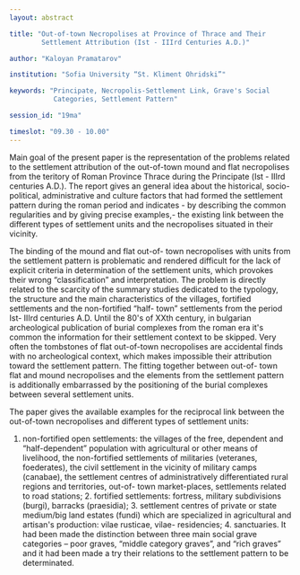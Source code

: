 ```yaml
---
layout: abstract

title: "Out-of-town Necropolises at Province of Thrace and Τheir
        Settlement Attribution (Ιst - IIIrd Centuries A.D.)"

author: "Kaloyan Pramatarov"

institution: "Sofia University “St. Kliment Ohridski”"

keywords: "Principate, Necropolis-Settlement Link, Grave's Social
           Categories, Settlement Pattern"

session_id: "19ma"

timeslot: "09.30 - 10.00"
---
```


Main goal of the present paper is the representation of the problems
related to the settlement attribution of the out-of-town mound and
flat necropolises from the teritory of Roman Province Thrace during
the Principate (Ιst - IIIrd centuries A.D.). The report gives an
general idea about the historical, socio-political, administrative
and culture factors that had formed the settlement pattern during the
roman period and indicates - by describing the common regularities and
by giving precise examples,- the еxisting link between the different
types of settlement units and the necropolises situated in their
vicinity.

Τhe binding of the mound and flat out-of- town necropolises with units
from the settlement pattern is problematic and rendered difficult for
the lack of explicit criteria in determination of the settlement
units, which provokes their wrong “classification” and
interpretation. The problem is directly related to the scarcity of the
summary studies dedicated to the typology, the structure and the main
characteristics of the villages, fortified settlements and the
non-fortified “half- town” settlements from the period Ist- IIIrd
centuries A.D. Until the 80's of XXth century, in bulgarian
archeological publication of burial complexes from the roman era it's
common the information for their settlement context to be
skipped. Very often the tombstones of flat out-of-town necropolises
are accidental finds with no archeological context, which makes
impossible their attribution toward the settlement pattern. The
fitting together between out-of- town flat and mound necropolises and
the elements from the settlement pattern is additionally embarrassed
by the positioning of the burial complexes between several settlement
units.

The paper gives the available examples for the reciprocal link between
the out-of-town necropolises and different types of settlement units:
1. non-fortified open settlements: the villages of the free, dependent
and “half-dependent” population with agricultural or other means of
livelihood, the non-fortified settlements of militaries (veteranes,
foederates), the civil settlement in the vicinity of military camps
(canabae), the settlement centres of administratively differentiated
rural regions and territories, out-of- town market-places, settlements
related to road stations; 2. fortified settlements: fortress, military
subdivisions (burgi), barracks (praesidia); 3. settlement centres of
private or state medium/big land estates (fundi) which are specialized
in agricultural and artisan's production: vilae rusticae, vilae-
residencies; 4. sanctuaries.  It had been made the distinction between
three main social grave categories – poor graves, “middle category
graves”, and “rich graves” and it had been made a try their relations
to the settlement pattern to be determinated.